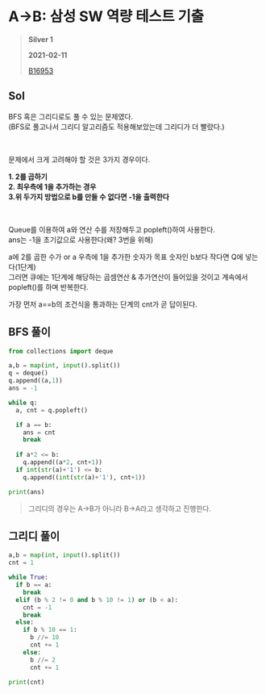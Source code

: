 # A->B: 삼성 SW 역량 테스트 기출
> **Silver 1**
>
> **2021-02-11**
>
> [B16953](https://www.acmicpc.net/problem/16953)


## Sol

BFS 혹은 그리디로도 풀 수 있는 문제였다.   
(BFS로 풀고나서 그리디 알고리즘도 적용해보았는데 그리디가 더 빨랐다.)  


<br>

문제에서 크게 고려해야 할 것은 3가지 경우이다.

**1. 2를 곱하기**  
**2. 최우측에 1을 추가하는 경우**  
**3.위 두가지 방법으로 b를 만들 수 없다면 -1을 출력한다**


<br>
 
Queue를 이용하여 a와 연산 수를 저장해두고 popleft()하여 사용한다.  
ans는 -1을 초기값으로 사용한다(왜? 3번을 위해)  
  
a에 2를 곱한 수가 or a 우측에 1을 추가한 숫자가 목표 숫자인 b보다 작다면 Q에 넣는다(1단계)  
그러면 큐에는 1단계에 해당하는 곱셈연산 & 추가연산이 들어있을 것이고 계속에서 popleft()를 하며 반복한다.  

가장 먼저 a==b의 조건식을 통과하는 단계의 cnt가 곧 답이된다.
 
 
## BFS 풀이
```python
from collections import deque

a,b = map(int, input().split())
q = deque()
q.append((a,1))
ans = -1

while q:
  a, cnt = q.popleft()

  if a == b:
    ans = cnt
    break
  
  if a*2 <= b:
    q.append((a*2, cnt+1))
  if int(str(a)+'1') <= b:
    q.append((int(str(a)+'1'), cnt+1))

print(ans)
```


> 그리디의 경우는 A->B가 아니라 B->A라고 생각하고 진행한다.  
## 그리디 풀이
```python
a,b = map(int, input().split())
cnt = 1

while True:
  if b == a:
    break
  elif (b % 2 != 0 and b % 10 != 1) or (b < a):
    cnt = -1
    break
  else:
    if b % 10 == 1:
      b //= 10
      cnt += 1
    else:
      b //= 2
      cnt += 1
 
print(cnt)
```